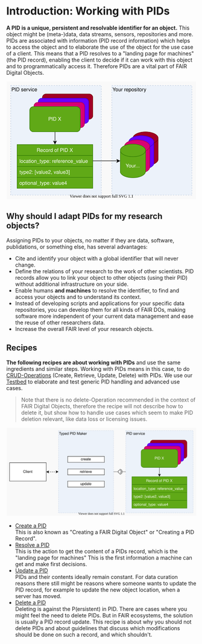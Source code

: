 # Introduction: Working with PIDs

**A PID is a unique, persistent and resolvable identifier for an object.** This object might be (meta-)data, data streams, sensors, repositories and more. PIDs are associated with information (PID record information) which helps to access the object and to elaborate the use of the object for the use case of a client. This means that a PID resolves to a "landing page for machines" (the PID record), enabling the client to decide if it can work with this object and to programmatically access it. Therefore PIDs are a vital part of FAIR Digital Objects.

![](../images/pid_overview.drawio.svg)

## Why should I adapt PIDs for my research objects?

Assigning PIDs to your objects, no matter if they are data, software, publidations, or something else, has several advantages:

- Cite and identify your object with a global identifier that will never change.
- Define the relations of your research to the work of other scientists. PID records allow you to link your object to other objects (using their PID) without additional infrastructure on your side.
- Enable humans **and machines** to resolve the identifier, to find and access your objects and to understand its context.
- Instead of developing scripts and applications for your specific data repositories, you can develop them for all kinds of FAIR DOs, making software more independent of your current data management and ease the reuse of other researchers data.
- Increase the overall FAIR level of your research objects.

## Recipes

**The following recipes are about working with PIDs** and use the same ingredients and similar steps. Working with PIDs means in this case, to do [CRUD-Operations](https://de.wikipedia.org/wiki/CRUD) (Create, Retrieve, Update, Delete) with PIDs. We use our [Testbed](../appendix/appendix_testbed.md) to elaborate and test generic PID handling and advanced use cases.

> Note that there is no delete-Operation recommended in the context of FAIR Digital Objects, therefore the recipe will not describe how to delete it, but show how to handle use cases which seem to make PID deletion relevant, like data loss or licensing issues.

![](../images/pit_to_pid.drawio.svg)

- [Create a PID](./create.md)  
    This is also known as "Creating a FAIR Digital Object" or "Creating a PID Record".
- [Resolve a PID](./resolve.md)  
    This is the action to get the content of a PIDs record, which is the "landing page for machines" This is the first information a machine can get and make first decisions.
- [Update a PID](./update.md)  
    PIDs and their contents ideally remain constant. For data curation reasons there still might be reasons where someone wants to update the PID record, for example to update the new object location, when a server has moved.
- [Delete a PID](./delete.md)  
    Deleting is against the P(ersistent) in PID. There are cases where you might feel the need to delete PIDs. But in FAIR ecosystems, the solution is usually a PID record update. This recipe is about why you should not delete PIDs and about guidelines that discuss which modifications should be done on such a record, and which shouldn't.

